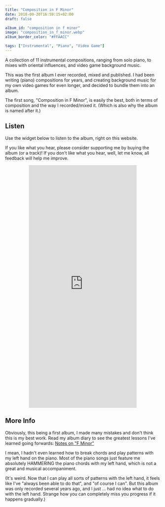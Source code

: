 ```yaml
---
title: "Composition in F Minor"
date: 2018-09-20T16:59:15+02:00
draft: false

album_id: "composition in f minor"
image: "composition_in_f_minor.webp"
album_border_color: "#FFAACC"

tags: ["Instrumental", "Piano", "Video Game"]
---
```


A collection of 11 instrumental compositions, ranging from solo piano, to mixes with oriental influences, and video game background music.

This was the first album I ever recorded, mixed and published. I had been writing (piano) compositions for years, and creating background music for my own video games for even longer, and decided to bundle them into an album.

The first song, "Composition in F Minor", is easily the best, both in terms of composition and the way I recorded/mixed it. (Which is also why the album is named after it.)

## Listen

Use the widget below to listen to the album, right on this website. 

If you like what you hear, please consider supporting me by buying the album (or a track)! If you don't like what you hear, well, let me know, all feedback will help me improve.

<p style="text-align: center;">
	<iframe style="border: 0; width: 350px; height: 786px;" src="https://bandcamp.com/EmbeddedPlayer/album=4149324349/size=large/bgcol=ffffff/linkcol=0687f5/transparent=true/" seamless><a href="https://tiamo.bandcamp.com/album/composition-in-f-minor">Composition in F Minor by Tiamo, el Troubadour</a></iframe>
</p>

## More Info

Obviously, this being a first album, I made many mistakes and don't think this is my best work. Read my album diary to see the greatest lessons I've learned going forwards: [Notes on "F Minor"](/blog/notes-on-f-minor)

I mean, I hadn't even learned how to break chords and play patterns with my left hand on the piano. Most of the piano songs just feature me absolutely HAMMERING the piano chords with my left hand, which is not a great and musical accompaniment.

(It's weird. Now that I can play all sorts of patterns with the left hand, it feels like I've "always been able to do that", and "of course I can". But this album was only recorded several years ago, and I just ... had no idea what to do with the left hand. Strange how you can completely miss you progress if it happens gradually.)




